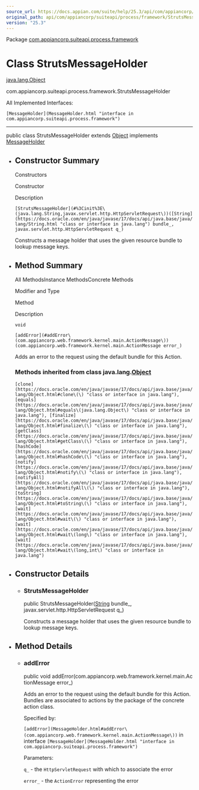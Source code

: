 ```yaml
---
source_url: https://docs.appian.com/suite/help/25.3/api/com/appiancorp/suiteapi/process/framework/StrutsMessageHolder.html
original_path: api/com/appiancorp/suiteapi/process/framework/StrutsMessageHolder.html
version: "25.3"
---
```


Package [com.appiancorp.suiteapi.process.framework](package-summary.html)

# Class StrutsMessageHolder

[java.lang.Object](https://docs.oracle.com/en/java/javase/17/docs/api/java.base/java/lang/Object.html "class or interface in java.lang")

com.appiancorp.suiteapi.process.framework.StrutsMessageHolder

All Implemented Interfaces:

`[MessageHolder](MessageHolder.html "interface in com.appiancorp.suiteapi.process.framework")`

* * *

public class StrutsMessageHolder extends [Object](https://docs.oracle.com/en/java/javase/17/docs/api/java.base/java/lang/Object.html "class or interface in java.lang") implements [MessageHolder](MessageHolder.html "interface in com.appiancorp.suiteapi.process.framework")

-   ## Constructor Summary

    Constructors

    Constructor

    Description

    `[StrutsMessageHolder](#%3Cinit%3E\(java.lang.String,javax.servlet.http.HttpServletRequest\))([String](https://docs.oracle.com/en/java/javase/17/docs/api/java.base/java/lang/String.html "class or interface in java.lang") bundle_, javax.servlet.http.HttpServletRequest q_)`

    Constructs a message holder that uses the given resource bundle to lookup message keys.

-   ## Method Summary

    All MethodsInstance MethodsConcrete Methods

    Modifier and Type

    Method

    Description

    `void`

    `[addError](#addError\(com.appiancorp.web.framework.kernel.main.ActionMessage\))(com.appiancorp.web.framework.kernel.main.ActionMessage error_)`

    Adds an error to the request using the default bundle for this Action.

    ### Methods inherited from class java.lang.[Object](https://docs.oracle.com/en/java/javase/17/docs/api/java.base/java/lang/Object.html "class or interface in java.lang")

    `[clone](https://docs.oracle.com/en/java/javase/17/docs/api/java.base/java/lang/Object.html#clone\(\) "class or interface in java.lang"), [equals](https://docs.oracle.com/en/java/javase/17/docs/api/java.base/java/lang/Object.html#equals\(java.lang.Object\) "class or interface in java.lang"), [finalize](https://docs.oracle.com/en/java/javase/17/docs/api/java.base/java/lang/Object.html#finalize\(\) "class or interface in java.lang"), [getClass](https://docs.oracle.com/en/java/javase/17/docs/api/java.base/java/lang/Object.html#getClass\(\) "class or interface in java.lang"), [hashCode](https://docs.oracle.com/en/java/javase/17/docs/api/java.base/java/lang/Object.html#hashCode\(\) "class or interface in java.lang"), [notify](https://docs.oracle.com/en/java/javase/17/docs/api/java.base/java/lang/Object.html#notify\(\) "class or interface in java.lang"), [notifyAll](https://docs.oracle.com/en/java/javase/17/docs/api/java.base/java/lang/Object.html#notifyAll\(\) "class or interface in java.lang"), [toString](https://docs.oracle.com/en/java/javase/17/docs/api/java.base/java/lang/Object.html#toString\(\) "class or interface in java.lang"), [wait](https://docs.oracle.com/en/java/javase/17/docs/api/java.base/java/lang/Object.html#wait\(\) "class or interface in java.lang"), [wait](https://docs.oracle.com/en/java/javase/17/docs/api/java.base/java/lang/Object.html#wait\(long\) "class or interface in java.lang"), [wait](https://docs.oracle.com/en/java/javase/17/docs/api/java.base/java/lang/Object.html#wait\(long,int\) "class or interface in java.lang")`

-   ## Constructor Details

    -   ### StrutsMessageHolder

        public StrutsMessageHolder([String](https://docs.oracle.com/en/java/javase/17/docs/api/java.base/java/lang/String.html "class or interface in java.lang") bundle\_, javax.servlet.http.HttpServletRequest q\_)

        Constructs a message holder that uses the given resource bundle to lookup message keys.

-   ## Method Details

    -   ### addError

        public void addError(com.appiancorp.web.framework.kernel.main.ActionMessage error\_)

        Adds an error to the request using the default bundle for this Action. Bundles are associated to actions by the package of the concrete action class.

        Specified by:

        `[addError](MessageHolder.html#addError\(com.appiancorp.web.framework.kernel.main.ActionMessage\))` in interface `[MessageHolder](MessageHolder.html "interface in com.appiancorp.suiteapi.process.framework")`

        Parameters:

        `q_` - the `HttpServletRequest` with which to associate the error

        `error_` - the `ActionError` representing the error